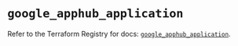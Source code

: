# `google_apphub_application`

Refer to the Terraform Registry for docs: [`google_apphub_application`](https://registry.terraform.io/providers/hashicorp/google/6.26.0/docs/resources/apphub_application).
